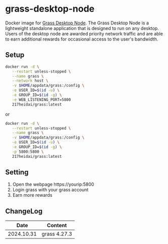 # grass-desktop-node
Docker image for [Grass Desktop Node](https://app.getgrass.io/register/?referralCode=mym0QmjqhIN89gy). 
The Grass Desktop Node is a lightweight standalone application that is designed to run on any desktop. Users of the desktop node are awarded priority network traffic and are able to earn additional rewards for occasional access to the user's bandwidth.

## Setup
```bash
docker run -d \
   --restart unless-stopped \
   --name grass \
   --network host \
   -v $HOME/appdata/grass:/config \
   -e USER_ID=$(id -u) \
   -e GROUP_ID=$(id -g) \
   -e WEB_LISTENING_PORT=5800
   217heidai/grass:latest
```
or
```bash
docker run -d \
   --restart unless-stopped \
   --name grass \
   -v $HOME/appdata/grass:/config \
   -e USER_ID=$(id -u) \
   -e GROUP_ID=$(id -g) \
   -p 5800:5800 \
   217heidai/grass:latest
```

## Setting
1. Open the webpage https://yourip:5800
2. Login grass with your grass account
3. Earn more rewards

## ChangeLog
| Date      | Content                                                              |
|-----------|----------------------------------------------------------------------|
| 2024.10.31 | grass 4.27.3 |